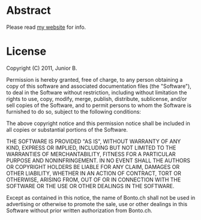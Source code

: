 Abstract
======
Please read [my website](http://bonto.ch/blog/2011/11/28/sql-for-swiss-town-and-cantons/) for info.

License
======

Copyright (C) 2011, Junior B. 

Permission is hereby granted, free of charge, to any person obtaining a 
copy of this software and associated documentation files (the "Software"), 
to deal in the Software without restriction, including without limitation 
the rights to use, copy, modify, merge, publish, distribute, sublicense, 
and/or sell copies of the Software, and to permit persons to whom the 
Software is furnished to do so, subject to the following conditions: 

The above copyright notice and this permission notice shall be included in 
all copies or substantial portions of the Software. 

THE SOFTWARE IS PROVIDED "AS IS", WITHOUT WARRANTY OF ANY KIND, EXPRESS OR 
IMPLIED, INCLUDING BUT NOT LIMITED TO THE WARRANTIES OF MERCHANTABILITY, 
FITNESS FOR A PARTICULAR PURPOSE AND NONINFRINGEMENT.  IN NO EVENT SHALL 
THE AUTHORS OR COPYRIGHT HOLDERS BE LIABLE FOR ANY CLAIM, DAMAGES OR OTHER 
LIABILITY, WHETHER IN AN ACTION OF CONTRACT, TORT OR OTHERWISE, ARISING 
FROM, OUT OF OR IN CONNECTION WITH THE SOFTWARE OR THE USE OR OTHER 
DEALINGS IN THE SOFTWARE. 

Except as contained in this notice, the name of Bonto.ch shall not be used 
in advertising or otherwise to promote the sale, use or other dealings in 
this Software without prior written authorization from Bonto.ch. 
